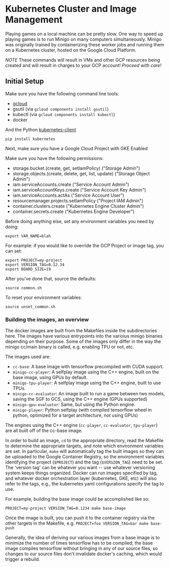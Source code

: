 # Kubernetes Cluster and Image Management

Playing games on a local machine can be pretty slow.  One way to speed up
playing games is to run Minigo on many computers simultaneously.  Minigo was
originally trained by containerizing these worker jobs and running them on a
Kubernetes cluster, hosted on the Google Cloud Platform.

*NOTE* These commands will result in VMs and other GCP resources being created
and will result in charges to your GCP account!  *Proceed with care!*

## Initial Setup

Make sure you have the following command line tools:

  - [gcloud](https://cloud.google.com/sdk/downloads)
  - gsutil (via `gcloud components install gsutil`)
  - kubectl (via `gcloud components install kubectl`)
  - docker
  
And the Python [kubernetes-client](https://github.com/kubernetes-client/python)

```
pip install kubernetes
```

Next, make sure you have a Google Cloud Project with GKE Enabled

Make sure you have the following permissions:

  - storage.bucket.(create, get, setIamPolicy) ("Storage Admin")
  - storage.objects.(create, delete, get, list, update) ("Storage Object Admin")
  - iam.serviceAccounts.create ("Service Account Admin")
  - iam.serviceAccountKeys.create ("Service Account Key Admin")
  - iam.serviceAccounts.actAs ("Service Account User")
  - resourcemanager.projects.setIamPolicy ("Project IAM Admin")
  - container.clusters.create ("Kubernetes Engine Cluster Admin")
  - container.secrets.create ("Kubernetes Engine Developer")

Before doing anything else, set any environment variables you need by doing:

```shell
export VAR_NAME=blah
```

For example: if you would like to override the GCP Project or image tag, you can set:

```shell
export PROJECT=my-project
export VERSION_TAG=0.12.34
export BOARD_SIZE=19
```

After you've done that, source the defaults:

```shell
source common.sh
```

To reset your environment variables:

```shell
source unset_common.sh
```

### Building the images, an overview

The docker images are built from the Makefiles inside the subdirectories here.
The images have various entrypoints into the varioius minigo binaries depending
on their purpose.  Some of the images only differ in the way the minigo cc/main
binary is called, e.g. enabling TPU or not, etc.

The images used are:

  - `cc-base`: A base image with tensorflow precompiled with CUDA support.
  - `minigo-cc-player`: A selfplay image using the C++ engine, built on the base
    image, using GPUs by default.
  - `minigo-tpu-player`: A selfplay image using the C++ engine, built to use
    TPUs.
  - `minigo-cc-evaluator`: An image built to run a game between two models,
    saving the SGF to GCS, using the C++ engine (GPUs supported)
  - `minigo-gpu-evaluator`: Same, but using the Python engine.
  - `minigo-player`: Python selfplay (with compiled tensorflow wheel in python,
    optimized for a target architecture, *not* using GPUs)

The engines using the C++ engine (`cc-player`, `cc-evaluator`, `tpu-player`) are
all built off of the cc-base image.

In order to build an image, `cd` to the appropriate directory, read the Makefile
to determine the appropriate targets, and note which environment variables are
set.  In particular, `make` will automatically tag the built images so they can
be uploaded to the Google Container Registry, so the environment variables
identifying the project (`$PROJECT`) and the tag (`$VERSION_TAG`) need to be
set.  The 'version tag' can be whatever you want -- use whatever versioning
system keeps things organized.  Docker can run images specified by tag, and
whatever docker orchestration layer (kubernetes, GKE, etc) will also refer to
the tags, e.g., the kubernetes yaml configurations specify the tag to use.

For example, building the base image could be accomplished like so:

```shell
PROJECT=my-project VERSION_TAG=0.1234 make base-image
```

Once the image is built, you can push it to the container registry via the other
targets in the Makefile, e.g. `PROJECT=foo VERSION_TAG=bar make base-push`


Generally, the idea of deriving our various images from a base image is to
minimize the number of times tensorflow has to be compiled; the base image
compiles tensorflow without bringing in any of our source files, so changes to
our source files don't invalidate docker's caching, which would trigger a
rebuild.
